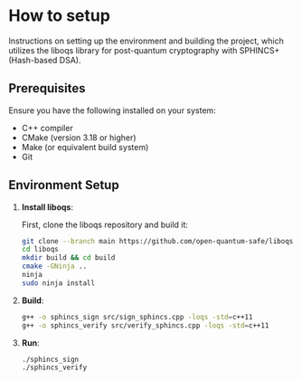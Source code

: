 # How to setup

Instructions on setting up the environment and building the project, which utilizes the liboqs library for post-quantum cryptography with SPHINCS+(Hash-based DSA).

## Prerequisites

Ensure you have the following installed on your system:
- C++ compiler 
- CMake (version 3.18 or higher)
- Make (or equivalent build system)
- Git

## Environment Setup

1. **Install liboqs**:

   First, clone the liboqs repository and build it:

   ```bash
   git clone --branch main https://github.com/open-quantum-safe/liboqs.git
   cd liboqs
   mkdir build && cd build
   cmake -GNinja ..
   ninja
   sudo ninja install
   ```

2. **Build**:

   ```bash
   g++ -o sphincs_sign src/sign_sphincs.cpp -loqs -std=c++11
   g++ -o sphincs_verify src/verify_sphincs.cpp -loqs -std=c++11
   ```

3. **Run**:

   ```bash
   ./sphincs_sign
   ./sphincs_verify
   ```







